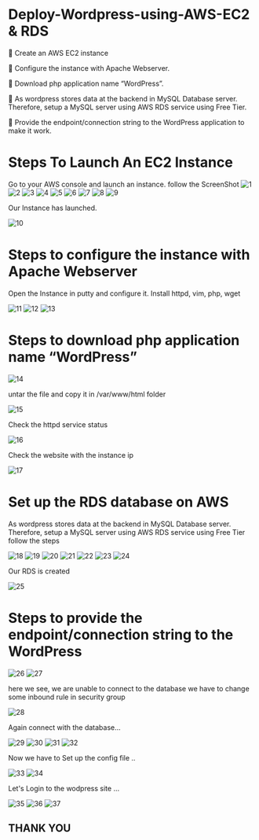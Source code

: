 # Deploy-Wordpress-using-AWS-EC2 & RDS

🔅 Create an AWS EC2 instance

🔅 Configure the instance with Apache Webserver.

🔅 Download php application name “WordPress”.

🔅 As wordpress stores data at the backend in MySQL Database server. Therefore, setup a MySQL server using AWS RDS service using Free Tier.

🔅 Provide the endpoint/connection string to the WordPress application to make it work.

# Steps To Launch An EC2 Instance

Go to your AWS console and launch an instance. follow the ScreenShot
![1](https://user-images.githubusercontent.com/60690689/127742745-47cfdb7f-48cb-45d7-a72b-bad93bdcd6b7.jpg)
![2](https://user-images.githubusercontent.com/60690689/127742762-7537cd89-18db-49cd-81d1-b566c82fb18f.jpg)
![3](https://user-images.githubusercontent.com/60690689/127742764-4d0770d2-48e0-4508-9727-fd5c1a3c4267.jpg)
![4](https://user-images.githubusercontent.com/60690689/127742776-af8501b6-8ee0-446e-a19b-ab264f090038.jpg)
![5](https://user-images.githubusercontent.com/60690689/127742779-e26d7872-2179-4690-a3a0-cce3681fb087.jpg)
![6](https://user-images.githubusercontent.com/60690689/127742786-52fb524b-dc63-4353-95b8-97b610393ebe.jpg)
![7](https://user-images.githubusercontent.com/60690689/127742793-e894fd36-36eb-45c5-8b6a-9f53d75e4414.jpg)
![8](https://user-images.githubusercontent.com/60690689/127742796-be5926d7-87a7-4ffb-8e0b-82c2c3ba9fab.jpg)
![9](https://user-images.githubusercontent.com/60690689/127742802-e085e942-963a-4f76-aeab-85a8d3b82018.jpg)

Our Instance has launched.

![10](https://user-images.githubusercontent.com/60690689/127742820-763a0603-8bf3-4a1a-b181-14b6a34b621d.jpg)

# Steps to configure the instance with Apache Webserver

Open the Instance in putty and configure it.
Install httpd, vim, php, wget

![11](https://user-images.githubusercontent.com/60690689/127742972-cb30ddbe-b748-46f2-b5eb-b3a6a62da93c.jpg)
![12](https://user-images.githubusercontent.com/60690689/127742976-2edc12c0-4267-4cec-9c6e-142e3137a966.jpg)
![13](https://user-images.githubusercontent.com/60690689/127742983-a2af7122-814c-4f65-ad4f-a122d756e5bd.jpg)

# Steps to download php application name “WordPress”

![14](https://user-images.githubusercontent.com/60690689/127743022-a67784ab-5171-43f9-bf19-1783336862f0.jpg)

untar the file and copy it in /var/www/html  folder

![15](https://user-images.githubusercontent.com/60690689/127743053-932fd28a-4cbe-4316-a369-23bb9b2fe401.jpg)

Check the httpd service status 

![16](https://user-images.githubusercontent.com/60690689/127743080-586a57b2-c530-44db-9170-c40297566844.jpg)

Check the website with the instance ip

![17](https://user-images.githubusercontent.com/60690689/127743104-c5165921-d258-4584-aafd-82aa077ea56b.jpg)

# Set up the RDS database on AWS

As wordpress stores data at the backend in MySQL Database server. Therefore, setup a MySQL server using AWS RDS service using Free Tier
follow the steps

![18](https://user-images.githubusercontent.com/60690689/127743209-0a72aaba-1bae-47dd-afcd-8ff58a2c8170.jpg)
![19](https://user-images.githubusercontent.com/60690689/127743221-72ac5072-3815-49a1-bf38-50310dcc7354.jpg)
![20](https://user-images.githubusercontent.com/60690689/127743230-cccdcd10-ca4c-4661-993f-33e2f5991b3a.jpg)
![21](https://user-images.githubusercontent.com/60690689/127743239-ab8fad21-dfde-43ce-ba31-dc3986d80734.jpg)
![22](https://user-images.githubusercontent.com/60690689/127743243-8ac58bcd-30aa-41b2-b49d-e63f7582221c.jpg)
![23](https://user-images.githubusercontent.com/60690689/127743258-d0c0badc-44c2-4a51-886e-9cee0a612bc2.jpg)
![24](https://user-images.githubusercontent.com/60690689/127743263-ed3ec054-4419-4f82-8ce0-9ec43ef9e6eb.jpg)

Our RDS is created

![25](https://user-images.githubusercontent.com/60690689/127743285-a780bc1f-3d03-4f63-8ff6-b6629c04dbbb.jpg)

# Steps to provide the endpoint/connection string to the WordPress

![26](https://user-images.githubusercontent.com/60690689/127743353-de911463-9f9e-4728-9566-f700fc0cf963.jpg)
![27](https://user-images.githubusercontent.com/60690689/127743360-308b4634-84ab-432a-bd6d-c05f33424775.jpg)

here we see, we are unable to connect to the database we have to change some inbound rule in security group 

![28](https://user-images.githubusercontent.com/60690689/127743408-a29e2af6-3e1b-44bc-be08-03c19a0b150e.jpg)

Again connect with the database...

![29](https://user-images.githubusercontent.com/60690689/127743429-8639a640-3cbd-4273-b628-0ebbd382cf1a.jpg)
![30](https://user-images.githubusercontent.com/60690689/127743438-fd4685cd-bb4b-4a66-80fa-88f9417176c6.jpg)
![31](https://user-images.githubusercontent.com/60690689/127743459-1b271824-8aa9-4ec2-8252-efd93f8c091d.jpg)
![32](https://user-images.githubusercontent.com/60690689/127743463-d5bb459c-fd1c-46f0-bb1d-ef06976b4df3.jpg)

Now we have to Set up the config file ..

![33](https://user-images.githubusercontent.com/60690689/127743487-122906b8-433e-4c88-b3d7-0af0a06607cb.jpg)
![34](https://user-images.githubusercontent.com/60690689/127743495-c169f304-2dd4-4fba-8609-eed2781d87b8.jpeg)

Let's Login to the wodpress site ...

![35](https://user-images.githubusercontent.com/60690689/127743515-de071077-902d-4adc-99b6-bc8808f574e9.jpg)
![36](https://user-images.githubusercontent.com/60690689/127743520-cefc7a3f-ba8b-4c4a-94aa-d04dbe3f21de.jpg)
![37](https://user-images.githubusercontent.com/60690689/127743534-239c5b80-0398-42f0-b69a-e8b496bc738a.jpg)

## THANK YOU
